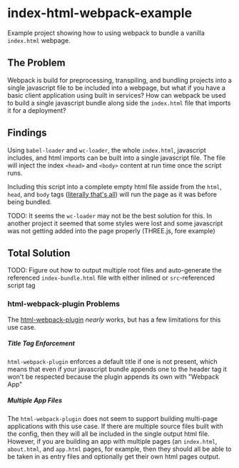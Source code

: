 # index-html-webpack-example

Example project showing how to using webpack to bundle a vanilla `index.html` webpage.

## The Problem

Webpack is build for preprocessing, transpiling, and bundling projects into a single javascript file to be included into a webpage, but what if you have a basic client application using built in services? How can webpack be used to build a single javascript bundle along side the `index.html` file that imports it for a deployment?

## Findings

Using `babel-loader` and `wc-loader`, the whole `index.html`, javascript includes, and html imports can be built into a single javascript file. The file will inject the index `<head>` and `<body>` content at run time once the script runs.

Including this script into a complete empty html file asside from the `html`, `head`, and `body` tags ([literally that's all](dist/index-bundle.html)) will run the page as it was before being bundled.

TODO: It seems the `wc-loader` may not be the best solution for this. In another project it seemed that some styles were lost and some javascript was not getting added into the page properly (THREE.js, fore example)

## Total Solution
TODO: Figure out how to output multiple root files and auto-generate the referenced `index-bundle.html` file with either inlined or `src`-referenced script tag

### html-webpack-plugin Problems

The [html-webpack-plugin](https://github.com/jantimon/html-webpack-plugin) _nearly_ works, but has a few limitations for this use case.

##### Title Tag Enforcement
`html-webpack-plugin` enforces a default title if one is not present, which means that even if your javascript bundle appends one to the header tag it won't be respected because the plugin appends its own with "Webpack App"

##### Multiple App Files
The `html-webpack-plugin` does not seem to support building multi-page applications with this use case. If there are multiple source files built with the config, then they will all be included in the single output html file. However, if you are building an app with multiple pages (an `index.html`, `about.html`, and `app.html` pages, for example, then they should all be able to be taken in as entry files and optionally get their own html pages output.
